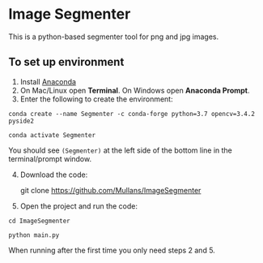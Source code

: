 # Image Segmenter

This is a python-based segmenter tool for png and jpg images.

## To set up environment
1. Install [Anaconda](https://www.anaconda.com/distribution/#download-section)
2. On Mac/Linux open **Terminal**. On Windows open **Anaconda Prompt**.
3. Enter the following to create the environment:

```
conda create --name Segmenter -c conda-forge python=3.7 opencv=3.4.2 pyside2
    
conda activate Segmenter
```

You should see `(Segmenter)` at the left side of the bottom line in the terminal/prompt window.

4. Download the code:

    git clone https://github.com/Mullans/ImageSegmenter
    
5. Open the project and run the code:
```
cd ImageSegmenter
    
python main.py
```
When running after the first time you only need steps 2 and 5.
